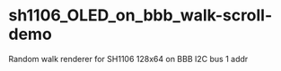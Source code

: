 # sh1106_OLED_on_bbb_walk-scroll-demo
Random walk renderer for SH1106 128x64 on BBB I2C bus 1 addr 

